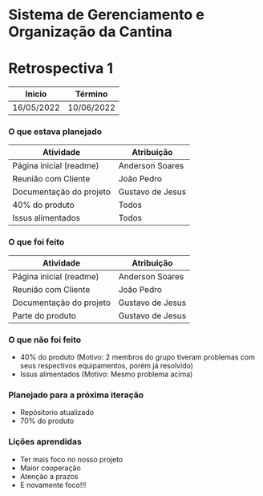 # Sistema de Gerenciamento e Organização da Cantina

# Retrospectiva 1

| Inicio | Término |
|--------|---------|
|16/05/2022|10/06/2022|

### O que estava planejado

| Atividade | Atribuição |
|-----------|------------|
| Página inicial (readme) | Anderson Soares |
| Reunião com Cliente | João Pedro |
| Documentação do projeto | Gustavo de Jesus |
| 40% do produto | Todos |
| Issus alimentados | Todos |


### O que foi feito 

| Atividade | Atribuição |
|-----------|------------|
| Página inicial (readme) | Anderson Soares |
| Reunião com Cliente | João Pedro |
| Documentação do projeto | Gustavo de Jesus |
| Parte do produto | Gustavo de Jesus |

### O que não foi feito

- 40% do produto (Motivo: 2 membros do grupo tiveram problemas com seus respectivos equipamentos, porém já resolvido)
- Issus alimentados (Motivo: Mesmo problema acima)

### Planejado para a próxima iteração

- Repósitorio atualizado
- 70% do produto

### Lições aprendidas

- Ter mais foco no nosso projeto
- Maior cooperação
- Atenção a prazos
- E novamente foco!!!
